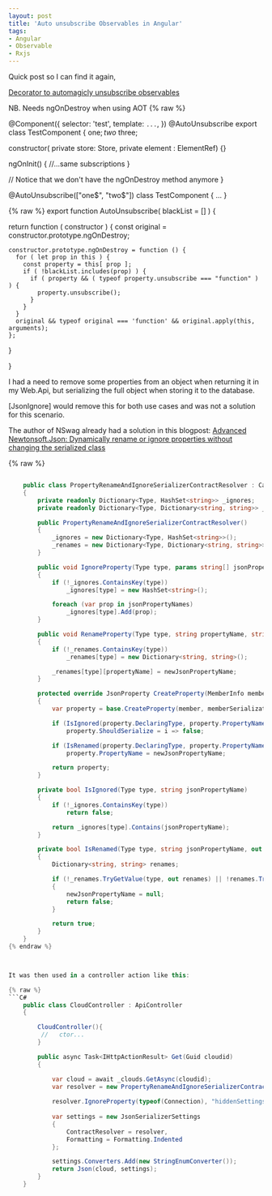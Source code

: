 ```yaml
---
layout: post
title: 'Auto unsubscribe Observables in Angular'
tags: 
- Angular
- Observable
- Rxjs
---
```




Quick post so I can find it again,

[Decorator to automagicly unsubscribe observables](https://netbasal.com/automagically-unsubscribe-in-angular-4487e9853a88)

NB. Needs ngOnDestroy when using AOT
{% raw %}

@Component({
  selector: 'test',
  template: `...`,
})
@AutoUnsubscribe
export class TestComponent {
  one$;
  two$
  three;
  
  constructor( private store: Store<any>, private element : ElementRef) {}
  
  ngOnInit() {
    //...same subscriptions
  }
  
  // Notice that we don't have the ngOnDestroy method anymore
}

@AutoUnsubscribe(["one$", "two$"])
class TestComponent {
  ...
}

{% raw %}
export function AutoUnsubscribe( blackList = [] ) {

  return function ( constructor ) {
    const original = constructor.prototype.ngOnDestroy;

    constructor.prototype.ngOnDestroy = function () {
      for ( let prop in this ) {
        const property = this[ prop ];
        if ( !blackList.includes(prop) ) {
          if ( property && ( typeof property.unsubscribe === "function" ) ) {
            property.unsubscribe();
          }
        }
      }
      original && typeof original === 'function' && original.apply(this, arguments);
    };
  }

}

I had a need to remove some properties from an object when returning it in my Web.Api,
but serializing the full object when storing it to the database.

[JsonIgnore] would remove this for both use cases and was not a solution for this scenario.

The author of NSwag already had a solution in this blogpost: 
[Advanced Newtonsoft.Json: Dynamically rename or ignore properties without changing the serialized class](https://blog.rsuter.com/advanced-newtonsoft-json-dynamically-rename-or-ignore-properties-without-changing-the-serialized-class/#comments)

{% raw %}
```C#

    public class PropertyRenameAndIgnoreSerializerContractResolver : CamelCasePropertyNamesContractResolver
    {
        private readonly Dictionary<Type, HashSet<string>> _ignores;
        private readonly Dictionary<Type, Dictionary<string, string>> _renames;

        public PropertyRenameAndIgnoreSerializerContractResolver()
        {
            _ignores = new Dictionary<Type, HashSet<string>>();
            _renames = new Dictionary<Type, Dictionary<string, string>>();
        }

        public void IgnoreProperty(Type type, params string[] jsonPropertyNames)
        {
            if (!_ignores.ContainsKey(type))
                _ignores[type] = new HashSet<string>();

            foreach (var prop in jsonPropertyNames)
                _ignores[type].Add(prop);
        }

        public void RenameProperty(Type type, string propertyName, string newJsonPropertyName)
        {
            if (!_renames.ContainsKey(type))
                _renames[type] = new Dictionary<string, string>();

            _renames[type][propertyName] = newJsonPropertyName;
        }

        protected override JsonProperty CreateProperty(MemberInfo member, MemberSerialization memberSerialization)
        {
            var property = base.CreateProperty(member, memberSerialization);

            if (IsIgnored(property.DeclaringType, property.PropertyName))
                property.ShouldSerialize = i => false;

            if (IsRenamed(property.DeclaringType, property.PropertyName, out var newJsonPropertyName))
                property.PropertyName = newJsonPropertyName;

            return property;
        }

        private bool IsIgnored(Type type, string jsonPropertyName)
        {
            if (!_ignores.ContainsKey(type))
                return false;

            return _ignores[type].Contains(jsonPropertyName);
        }

        private bool IsRenamed(Type type, string jsonPropertyName, out string newJsonPropertyName)
        {
            Dictionary<string, string> renames;

            if (!_renames.TryGetValue(type, out renames) || !renames.TryGetValue(jsonPropertyName, out newJsonPropertyName))
            {
                newJsonPropertyName = null;
                return false;
            }

            return true;
        }
    }
{% endraw %}



It was then used in a controller action like this:

{% raw %}
```C#
    public class CloudController : ApiController
    {

        CloudController(){
         //   ctor...
        }

        public async Task<IHttpActionResult> Get(Guid cloudid)
        {

            var cloud = await _clouds.GetAsync(cloudid);
            var resolver = new PropertyRenameAndIgnoreSerializerContractResolver();            
            
            resolver.IgnoreProperty(typeof(Connection), "hiddenSettings");
            
            var settings = new JsonSerializerSettings
            {
                ContractResolver = resolver,
                Formatting = Formatting.Indented
            };

            settings.Converters.Add(new StringEnumConverter());
            return Json(cloud, settings);
        }
    }

